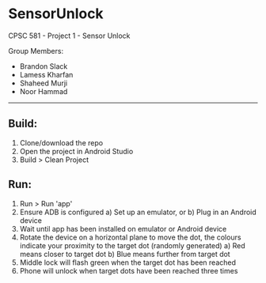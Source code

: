 # SensorUnlock
CPSC 581 - Project 1 - Sensor Unlock

Group Members:
- Brandon Slack
- Lamess Kharfan
- Shaheed Murji
- Noor Hammad
---
## Build:
1) Clone/download the repo
2) Open the project in Android Studio
3) Build > Clean Project

## Run:
1) Run > Run 'app'
2) Ensure ADB is configured 
  a) Set up an emulator, or
  b) Plug in an Android device
3) Wait until app has been installed on emulator or Android device
4) Rotate the device on a horizontal plane to move the dot, the colours indicate your proximity to the target dot (randomly generated)
  a) Red means closer to target dot
  b) Blue means further from target dot
5) Middle lock will flash green when the target dot has been reached
6) Phone will unlock when target dots have been reached three times
